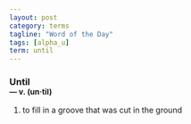 ```yaml
---
layout: post
category: terms
tagline: "Word of the Day"
tags: [alpha_u]
term: until
---
```


<h3>Until<br/> <small>&mdash; v. (un<span><span>&middot;</span></span>til)</small></h3>
<p><ol>
<li>to fill in a groove that was cut in the ground</li>
</ol></p>

